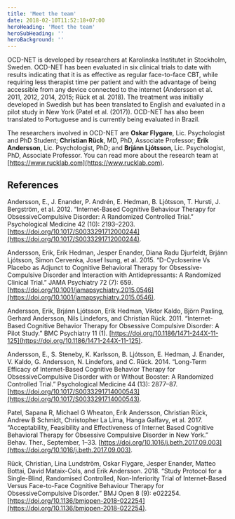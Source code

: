 ```yaml
---
title: 'Meet the team'
date: 2018-02-10T11:52:18+07:00
heroHeading: 'Meet the team'
heroSubHeading: ''
heroBackground: ''
---
```


OCD-NET is developed by researchers at Karolinska Institutet in Stockholm, Sweden. OCD-NET has been evaluated in six clinical trials to date with results indicating that it is as effective as regular face-to-face CBT, while requiring less therapist time per patient and with the advantage of being accessible from any device connected to the internet (Andersson et al. 2011, 2012, 2014, 2015; Rück et al. 2018). The treatment was initially developed in Swedish but has been translated to English and evaluated in a pilot study in New York (Patel et al. (2017)). OCD-NET has also been translated to Portuguese and is currently being evaluated in Brazil.

The researchers involved in OCD-NET are **Oskar Flygare**, Lic. Psychologist and PhD Student; **Christian Rück**, MD, PhD, Associate Professor; **Erik Andersson**, Lic. Psychologist, PhD; and **Brjánn Ljótsson**, Lic. Psychologist, PhD, Associate Professor. You can read more about the research team at [https://www.rucklab.com](https://www.rucklab.com).

## References

Andersson, E., J. Enander, P. Andrén, E. Hedman, B. Ljótsson, T. Hursti, J. Bergström, et al. 2012. “Internet-Based Cognitive Behaviour Therapy for ObsessiveCompulsive Disorder: A Randomized Controlled Trial.” Psychological Medicine 42 (10): 2193–2203. [https://doi.org/10.1017/S0033291712000244](https://doi.org/10.1017/S0033291712000244).

Andersson, Erik, Erik Hedman, Jesper Enander, Diana Radu Djurfeldt, Brjánn Ljótsson, Simon Cervenka, Josef Isung, et al. 2015. “D-Cycloserine Vs Placebo as Adjunct to Cognitive Behavioral Therapy for Obsessive-Compulsive Disorder and Interaction with Antidepressants: A Randomized Clinical Trial.” JAMA Psychiatry 72 (7): 659. [https://doi.org/10.1001/jamapsychiatry.2015.0546](https://doi.org/10.1001/jamapsychiatry.2015.0546).

Andersson, Erik, Brjánn Ljótsson, Erik Hedman, Viktor Kaldo, Björn Paxling, Gerhard Andersson, Nils Lindefors, and Christian Rück. 2011. “Internet-Based Cognitive Behavior Therapy for Obsessive Compulsive Disorder: A Pilot Study.” BMC Psychiatry 11 (1). [https://doi.org/10.1186/1471-244X-11-125](https://doi.org/10.1186/1471-244X-11-125).

Andersson, E., S. Steneby, K. Karlsson, B. Ljótsson, E. Hedman, J. Enander, V. Kaldo, G. Andersson, N. Lindefors, and C. Rück. 2014. “Long-Term Efficacy of Internet-Based Cognitive Behavior Therapy for ObsessiveCompulsive Disorder with or Without Booster: A Randomized Controlled Trial.” Psychological Medicine 44 (13): 2877–87. [https://doi.org/10.1017/S0033291714000543](https://doi.org/10.1017/S0033291714000543).

Patel, Sapana R, Michael G Wheaton, Erik Andersson, Christian Rück, Andrew B Schmidt, Christopher La Lima, Hanga Galfavy, et al. 2017. “Acceptability, Feasibility and Effectiveness of Internet Based Cognitive Behavioral Therapy for Obsessive Compulsive Disorder in New York.” Behav. Ther., September, 1–33. [https://doi.org/10.1016/j.beth.2017.09.003](https://doi.org/10.1016/j.beth.2017.09.003).

Rück, Christian, Lina Lundström, Oskar Flygare, Jesper Enander, Matteo Bottai, David Mataix-Cols, and Erik Andersson. 2018. “Study Protocol for a Single-Blind, Randomised Controlled, Non-Inferiority Trial of Internet-Based Versus Face-to-Face Cognitive Behaviour Therapy for ObsessiveCompulsive Disorder.” BMJ Open 8 (9): e022254. [https://doi.org/10.1136/bmjopen-2018-022254](https://doi.org/10.1136/bmjopen-2018-022254).
